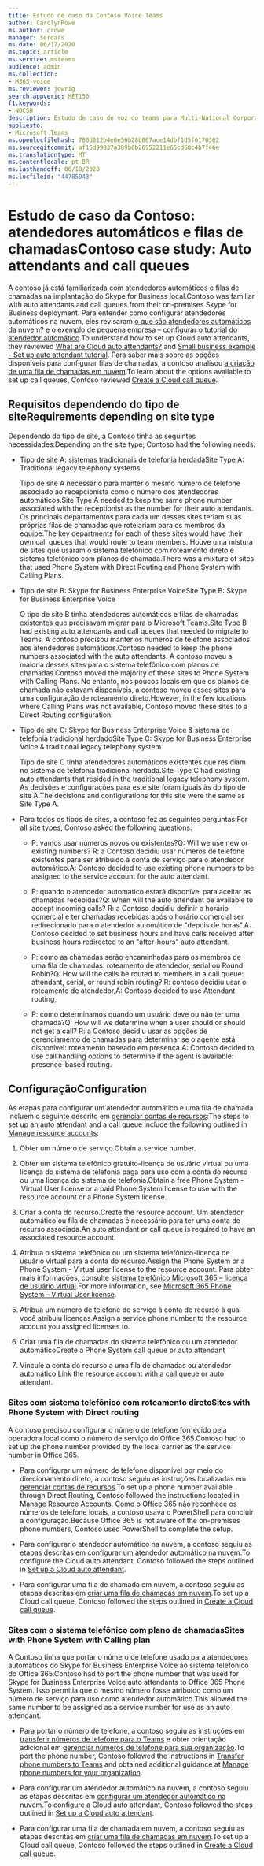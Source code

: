 ```yaml
---
title: Estudo de caso da Contoso Voice Teams
author: CarolynRowe
ms.author: crowe
manager: serdars
ms.date: 06/17/2020
ms.topic: article
ms.service: msteams
audience: admin
ms.collection:
- M365-voice
ms.reviewer: jowrig
search.appverid: MET150
f1.keywords:
- NOCSH
description: Estudo de caso de voz do teams para Multi-National Corporation
appliesto:
- Microsoft Teams
ms.openlocfilehash: 780d812b4e6e56b28b867ace14dbf1d5f6170302
ms.sourcegitcommit: af15d99837a389b6b26952211e65cd68c4b7f46e
ms.translationtype: MT
ms.contentlocale: pt-BR
ms.lasthandoff: 06/18/2020
ms.locfileid: "44785943"
---
```

# <a name="contoso-case-study-auto-attendants-and-call-queues"></a><span data-ttu-id="f651f-103">Estudo de caso da Contoso: atendedores automáticos e filas de chamadas</span><span class="sxs-lookup"><span data-stu-id="f651f-103">Contoso case study: Auto attendants and call queues</span></span>

<span data-ttu-id="f651f-104">A contoso já está familiarizada com atendedores automáticos e filas de chamadas na implantação do Skype for Business local.</span><span class="sxs-lookup"><span data-stu-id="f651f-104">Contoso was familiar with auto attendants and call queues from their on-premises Skype for Business deployment.</span></span> <span data-ttu-id="f651f-105">Para entender como configurar atendedores automáticos na nuvem, eles revisaram [o que são atendedores automáticos da nuvem? e o](what-are-phone-system-auto-attendants.md) [exemplo de pequena empresa – configurar o tutorial do atendedor automático](tutorial-org-aa.yml).</span><span class="sxs-lookup"><span data-stu-id="f651f-105">To understand how to set up Cloud auto attendants, they reviewed [What are Cloud auto attendants?](what-are-phone-system-auto-attendants.md) and [Small business  example - Set up auto attendant tutorial](tutorial-org-aa.yml).</span></span> <span data-ttu-id="f651f-106">Para saber mais sobre as opções disponíveis para configurar filas de chamadas, a contoso analisou [a criação de uma fila de chamadas em nuvem](create-a-phone-system-call-queue.md).</span><span class="sxs-lookup"><span data-stu-id="f651f-106">To learn about the options available to set up call queues, Contoso reviewed [Create a Cloud call queue](create-a-phone-system-call-queue.md).</span></span>  

## <a name="requirements-depending-on-site-type"></a><span data-ttu-id="f651f-107">Requisitos dependendo do tipo de site</span><span class="sxs-lookup"><span data-stu-id="f651f-107">Requirements depending on site type</span></span>

<span data-ttu-id="f651f-108">Dependendo do tipo de site, a Contoso tinha as seguintes necessidades:</span><span class="sxs-lookup"><span data-stu-id="f651f-108">Depending on the site type, Contoso had the following needs:</span></span>

- <span data-ttu-id="f651f-109">Tipo de site A: sistemas tradicionais de telefonia herdada</span><span class="sxs-lookup"><span data-stu-id="f651f-109">Site Type A: Traditional legacy telephony systems</span></span> 

  <span data-ttu-id="f651f-110">Tipo de site A necessário para manter o mesmo número de telefone associado ao recepcionista como o número dos atendedores automáticos.</span><span class="sxs-lookup"><span data-stu-id="f651f-110">Site Type A needed to keep the same phone number associated with the receptionist as the number for their auto attendants.</span></span> <span data-ttu-id="f651f-111">Os principais departamentos para cada um desses sites teriam suas próprias filas de chamadas que roteiariam para os membros da equipe.</span><span class="sxs-lookup"><span data-stu-id="f651f-111">The key departments for each of these sites would have their own call queues that would route to team members.</span></span> <span data-ttu-id="f651f-112">Houve uma mistura de sites que usaram o sistema telefônico com roteamento direto e sistema telefônico com planos de chamada.</span><span class="sxs-lookup"><span data-stu-id="f651f-112">There was a mixture of sites that used Phone System with Direct Routing and Phone System with Calling Plans.</span></span>  

- <span data-ttu-id="f651f-113">Tipo de site B: Skype for Business Enterprise Voice</span><span class="sxs-lookup"><span data-stu-id="f651f-113">Site Type B: Skype for Business Enterprise Voice</span></span> 

  <span data-ttu-id="f651f-114">O tipo de site B tinha atendedores automáticos e filas de chamadas existentes que precisavam migrar para o Microsoft Teams.</span><span class="sxs-lookup"><span data-stu-id="f651f-114">Site Type B had existing auto attendants and call queues that needed to migrate to Teams.</span></span> <span data-ttu-id="f651f-115">A contoso precisou manter os números de telefone associados aos atendedores automáticos.</span><span class="sxs-lookup"><span data-stu-id="f651f-115">Contoso needed to keep the phone numbers associated with the auto attendants.</span></span> <span data-ttu-id="f651f-116">A contoso moveu a maioria desses sites para o sistema telefônico com planos de chamadas.</span><span class="sxs-lookup"><span data-stu-id="f651f-116">Contoso moved the majority of these sites to Phone System with Calling Plans.</span></span> <span data-ttu-id="f651f-117">No entanto, nos poucos locais em que os planos de chamada não estavam disponíveis, a contoso moveu esses sites para uma configuração de roteamento direto.</span><span class="sxs-lookup"><span data-stu-id="f651f-117">However, in the few locations where Calling Plans was not available, Contoso moved these sites to a Direct Routing configuration.</span></span>  

- <span data-ttu-id="f651f-118">Tipo de site C: Skype for Business Enterprise Voice & sistema de telefonia tradicional herdado</span><span class="sxs-lookup"><span data-stu-id="f651f-118">Site Type C: Skype for Business Enterprise Voice & traditional legacy telephony system</span></span> 

  <span data-ttu-id="f651f-119">Tipo de site C tinha atendedores automáticos existentes que residiam no sistema de telefonia tradicional herdada.</span><span class="sxs-lookup"><span data-stu-id="f651f-119">Site Type C had existing auto attendants that resided in the traditional legacy telephony system.</span></span> <span data-ttu-id="f651f-120">As decisões e configurações para este site foram iguais às do tipo de site A.</span><span class="sxs-lookup"><span data-stu-id="f651f-120">The decisions and configurations for this site were the same as Site Type A.</span></span>   

- <span data-ttu-id="f651f-121">Para todos os tipos de sites, a contoso fez as seguintes perguntas:</span><span class="sxs-lookup"><span data-stu-id="f651f-121">For all site types, Contoso asked the following questions:</span></span>

  - <span data-ttu-id="f651f-122">P: vamos usar números novos ou existentes?</span><span class="sxs-lookup"><span data-stu-id="f651f-122">Q: Will we use new or existing numbers?</span></span> 
    <span data-ttu-id="f651f-123">R: a Contoso decidiu usar números de telefone existentes para ser atribuído à conta de serviço para o atendedor automático.</span><span class="sxs-lookup"><span data-stu-id="f651f-123">A: Contoso decided to use existing phone numbers to be assigned to the service account for the auto attendant.</span></span> 

  - <span data-ttu-id="f651f-124">P: quando o atendedor automático estará disponível para aceitar as chamadas recebidas?</span><span class="sxs-lookup"><span data-stu-id="f651f-124">Q: When will the auto attendant be available to accept incoming calls?</span></span> 
    <span data-ttu-id="f651f-125">R: a Contoso decidiu definir o horário comercial e ter chamadas recebidas após o horário comercial ser redirecionado para o atendedor automático de "depois de horas".</span><span class="sxs-lookup"><span data-stu-id="f651f-125">A: Contoso decided to set business hours and have calls received after business hours redirected to an "after-hours" auto attendant.</span></span>  

  - <span data-ttu-id="f651f-126">P: como as chamadas serão encaminhadas para os membros de uma fila de chamadas: roteamento de atendedor, serial ou Round Robin?</span><span class="sxs-lookup"><span data-stu-id="f651f-126">Q: How will the calls be routed to members in a call queue: attendant, serial, or round robin routing?</span></span> 
    <span data-ttu-id="f651f-127">R: contoso decidiu usar o roteamento de atendedor,</span><span class="sxs-lookup"><span data-stu-id="f651f-127">A: Contoso decided to use Attendant routing,</span></span> 

  - <span data-ttu-id="f651f-128">P: como determinamos quando um usuário deve ou não ter uma chamada?</span><span class="sxs-lookup"><span data-stu-id="f651f-128">Q: How will we determine when a user should or should not get a call?</span></span> 
    <span data-ttu-id="f651f-129">R: a Contoso decidiu usar as opções de gerenciamento de chamadas para determinar se o agente está disponível: roteamento baseado em presença.</span><span class="sxs-lookup"><span data-stu-id="f651f-129">A: Contoso decided to use call handling options to determine if the agent is available: presence-based routing.</span></span> 


## <a name="configuration"></a><span data-ttu-id="f651f-130">Configuração</span><span class="sxs-lookup"><span data-stu-id="f651f-130">Configuration</span></span>

<span data-ttu-id="f651f-131">As etapas para configurar um atendedor automático e uma fila de chamada incluem o seguinte descrito em [gerenciar contas de recursos](manage-resource-accounts.md):</span><span class="sxs-lookup"><span data-stu-id="f651f-131">The steps to set up an auto attendant and a call queue include the following outlined in [Manage resource accounts](manage-resource-accounts.md):</span></span> 

1. <span data-ttu-id="f651f-132">Obter um número de serviço.</span><span class="sxs-lookup"><span data-stu-id="f651f-132">Obtain a service number.</span></span> 

2. <span data-ttu-id="f651f-133">Obter um sistema telefônico gratuito-licença de usuário virtual ou uma licença do sistema de telefonia paga para uso com a conta do recurso ou uma licença do sistema de telefonia.</span><span class="sxs-lookup"><span data-stu-id="f651f-133">Obtain a free Phone System - Virtual User license or a paid Phone System license to use with the resource account or a Phone System license.</span></span>

3. <span data-ttu-id="f651f-134">Criar a conta do recurso.</span><span class="sxs-lookup"><span data-stu-id="f651f-134">Create the resource account.</span></span> <span data-ttu-id="f651f-135">Um atendedor automático ou fila de chamadas é necessário para ter uma conta de recurso associada.</span><span class="sxs-lookup"><span data-stu-id="f651f-135">An auto attendant or call queue is required to have an associated resource account.</span></span> 

4. <span data-ttu-id="f651f-136">Atribua o sistema telefônico ou um sistema telefônico-licença de usuário virtual para a conta do recurso.</span><span class="sxs-lookup"><span data-stu-id="f651f-136">Assign the Phone System or a Phone System - Virtual user license to the resource account.</span></span> <span data-ttu-id="f651f-137">Para obter mais informações, consulte [sistema telefônico Microsoft 365 – licença de usuário virtual](https://docs.microsoft.com/microsoftteams/teams-add-on-licensing/virtual-user).</span><span class="sxs-lookup"><span data-stu-id="f651f-137">For more information, see [Microsoft 365 Phone System – Virtual User license](https://docs.microsoft.com/microsoftteams/teams-add-on-licensing/virtual-user).</span></span>

5. <span data-ttu-id="f651f-138">Atribua um número de telefone de serviço à conta de recurso à qual você atribuiu licenças.</span><span class="sxs-lookup"><span data-stu-id="f651f-138">Assign a service phone number to the resource account you assigned licenses to.</span></span> 

6. <span data-ttu-id="f651f-139">Criar uma fila de chamadas do sistema telefônico ou um atendedor automático</span><span class="sxs-lookup"><span data-stu-id="f651f-139">Create a Phone System call queue or auto attendant</span></span> 

7. <span data-ttu-id="f651f-140">Vincule a conta do recurso a uma fila de chamadas ou atendedor automático.</span><span class="sxs-lookup"><span data-stu-id="f651f-140">Link the resource account with a call queue or auto attendant.</span></span> 


### <a name="sites-with-phone-system-with-direct-routing"></a><span data-ttu-id="f651f-141">Sites com sistema telefônico com roteamento direto</span><span class="sxs-lookup"><span data-stu-id="f651f-141">Sites with Phone System with Direct routing</span></span> 

<span data-ttu-id="f651f-142">A contoso precisou configurar o número de telefone fornecido pela operadora local como o número de serviço do Office 365.</span><span class="sxs-lookup"><span data-stu-id="f651f-142">Contoso had to set up the phone number provided by the local carrier as the service number in Office 365.</span></span> 

- <span data-ttu-id="f651f-143">Para configurar um número de telefone disponível por meio do direcionamento direto, a contoso seguiu as instruções localizadas em [gerenciar contas de recursos](manage-resource-accounts.md).</span><span class="sxs-lookup"><span data-stu-id="f651f-143">To set up a phone number available through Direct Routing, Contoso followed the instructions located in [Manage Resource Accounts](manage-resource-accounts.md).</span></span> <span data-ttu-id="f651f-144">Como o Office 365 não reconhece os números de telefone locais, a contoso usava o PowerShell para concluir a configuração.</span><span class="sxs-lookup"><span data-stu-id="f651f-144">Because Office 365 is not aware of the on-premises phone numbers, Contoso used PowerShell to complete the setup.</span></span>   

- <span data-ttu-id="f651f-145">Para configurar o atendedor automático na nuvem, a contoso seguiu as etapas descritas em [configurar um atendedor automático na nuvem](create-a-phone-system-auto-attendant.md).</span><span class="sxs-lookup"><span data-stu-id="f651f-145">To configure the Cloud auto attendant, Contoso followed the steps outlined in [Set up a Cloud auto attendant](create-a-phone-system-auto-attendant.md).</span></span> 

- <span data-ttu-id="f651f-146">Para configurar uma fila de chamada em nuvem, a contoso seguiu as etapas descritas em [criar uma fila de chamadas em nuvem](create-a-phone-system-call-queue.md).</span><span class="sxs-lookup"><span data-stu-id="f651f-146">To set up a Cloud call queue, Contoso followed the steps outlined in [Create a Cloud call queue](create-a-phone-system-call-queue.md).</span></span>  


### <a name="sites-with-phone-system-with-calling-plan"></a><span data-ttu-id="f651f-147">Sites com o sistema telefônico com plano de chamadas</span><span class="sxs-lookup"><span data-stu-id="f651f-147">Sites with Phone System with Calling plan</span></span>

<span data-ttu-id="f651f-148">A Contoso tinha que portar o número de telefone usado para atendedores automáticos do Skype for Business Enterprise Voice ao sistema telefônico do Office 365.</span><span class="sxs-lookup"><span data-stu-id="f651f-148">Contoso had to port the phone number that was used for Skype for Business Enterprise Voice auto attendants to Office 365 Phone System.</span></span> <span data-ttu-id="f651f-149">Isso permitia que o mesmo número fosse atribuído como um número de serviço para uso como atendedor automático.</span><span class="sxs-lookup"><span data-stu-id="f651f-149">This allowed the same number to be assigned as a service number for use as an auto attendant.</span></span> 

- <span data-ttu-id="f651f-150">Para portar o número de telefone, a contoso seguiu as instruções em [transferir números de telefone para o Teams](https://docs.microsoft.com/microsoftteams/phone-number-calling-plans/transfer-phone-numbers-to-teams) e obter orientação adicional em [gerenciar números de telefone para sua organização](https://docs.microsoft.com/microsoftteams/manage-phone-numbers-for-your-organization/manage-phone-numbers-for-your-organization).</span><span class="sxs-lookup"><span data-stu-id="f651f-150">To port the phone number, Contoso followed the instructions in [Transfer phone numbers to Teams](https://docs.microsoft.com/microsoftteams/phone-number-calling-plans/transfer-phone-numbers-to-teams) and obtained additional guidance at [Manage phone numbers for your organization](https://docs.microsoft.com/microsoftteams/manage-phone-numbers-for-your-organization/manage-phone-numbers-for-your-organization).</span></span>

- <span data-ttu-id="f651f-151">Para configurar um atendedor automático na nuvem, a contoso seguiu as etapas descritas em [configurar um atendedor automático na nuvem](create-a-phone-system-auto-attendant.md).</span><span class="sxs-lookup"><span data-stu-id="f651f-151">To configure a Cloud auto attendant, Contoso followed the steps outlined in [Set up a Cloud auto attendant](create-a-phone-system-auto-attendant.md).</span></span>

-  <span data-ttu-id="f651f-152">Para configurar uma fila de chamada em nuvem, a contoso seguiu as etapas descritas em [criar uma fila de chamadas em nuvem](create-a-phone-system-call-queue.md).</span><span class="sxs-lookup"><span data-stu-id="f651f-152">To set up a Cloud call queue, Contoso followed the steps outlined in [Create a Cloud call queue](create-a-phone-system-call-queue.md).</span></span>  

 